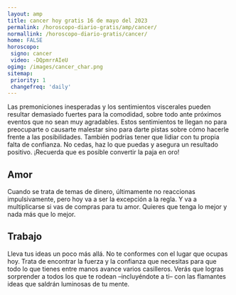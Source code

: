 ```yaml
---
layout: amp
title: cancer hoy gratis 16 de mayo del 2023 
permalink: /horoscopo-diario-gratis/amp/cancer/
normallink: /horoscopo-diario-gratis/cancer/
home: FALSE
horoscopo:
 signo: cancer
 video: -DQpmrrAIeU
ogimg: /images/cancer_char.png
sitemap:
 priority: 1
 changefreq: 'daily'
---
```



Las premoniciones inesperadas y los sentimientos viscerales pueden resultar demasiado fuertes para la comodidad, sobre todo ante próximos eventos que no sean muy agradables. Estos sentimientos te llegan no para preocuparte o causarte malestar sino para darte pistas sobre cómo hacerle frente a las posibilidades. También podrías tener que lidiar con tu propia falta de confianza. No cedas, haz lo que puedas y asegura un resultado positivo. ¡Recuerda que es posible convertir la paja en oro!

## Amor

Cuando se trata de temas de dinero, últimamente no reaccionas impulsivamente, pero hoy va a ser la excepción a la regla. Y va a multiplicarse si vas de compras para tu amor. Quieres que tenga lo mejor y nada más que lo mejor.

## Trabajo

Lleva tus ideas un poco más allá. No te conformes con el lugar que ocupas hoy. Trata de encontrar la fuerza y la confianza que necesitas para que todo lo que tienes entre manos avance varios casilleros. Verás que logras sorprender a todos los que te rodean –incluyéndote a ti– con las flamantes ideas que saldrán luminosas de tu mente.